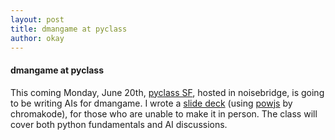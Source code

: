 ```yaml
---
layout: post
title: dmangame at pyclass
author: okay
---
```


#### dmangame at pyclass

This coming Monday, June 20th, [pyclass SF][pyclass_sf], hosted in noisebridge,
is going to be writing AIs for dmangame. I wrote a [slide deck][1] (using
[powjs][0] by chromakode), for those who are unable to make it in person. The
class will cover both python fundamentals and AI discussions.

[pyclass_sf]: https://www.noisebridge.net/wiki/PyClass
[0]: http://usepow.com
[1]: http://dmangame.github.io/dmangame/slides/pyclass.html
